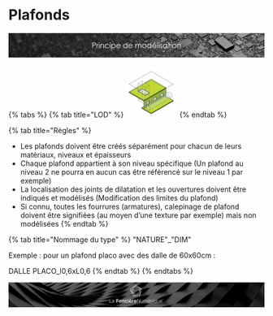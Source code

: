 # Plafonds

![](../../../.gitbook/assets/principe-de-mod.png)

{% tabs %}
{% tab title="LOD" %}
![LOG 300  /  LOI 300 : Structure par couches, cloisonnements pare-feu](../../../.gitbook/assets/image%20%2811%29.png)
{% endtab %}

{% tab title="Règles" %}
* Les plafonds doivent être créés séparément pour chacun de leurs matériaux, niveaux et épaisseurs
* Chaque plafond appartient à son niveau spécifique \(Un plafond au niveau 2 ne pourra en aucun cas être référencé sur le niveau 1 par exemple\)
* La localisation des joints de dilatation et les ouvertures doivent être indiqués et modélisés \(Modification des limites du plafond\)
* Si connu, toutes les fourrures \(armatures\), calepinage de plafond doivent être signifiées \(au moyen d’une texture par exemple\) mais non modélisées
{% endtab %}

{% tab title="Nommage du type" %}
"NATURE"\_"DIM"

Exemple : pour un plafond placo avec des dalle de 60x60cm :

DALLE PLACO\_l0,6xL0,6
{% endtab %}
{% endtabs %}

![](../../../.gitbook/assets/wallpaper_fnum_black.jpg)


